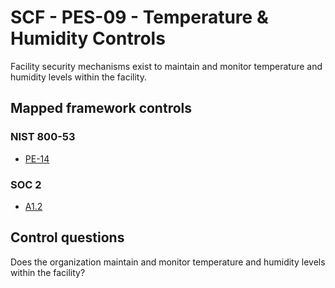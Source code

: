 # SCF - PES-09 - Temperature & Humidity Controls
Facility security mechanisms exist to maintain and monitor temperature and humidity levels within the facility.
## Mapped framework controls
### NIST 800-53
- [PE-14](../nist80053/pe-14.md)
  
### SOC 2
- [A1.2](../soc2/a12.md)
  
## Control questions
Does the organization maintain and monitor temperature and humidity levels within the facility?
  